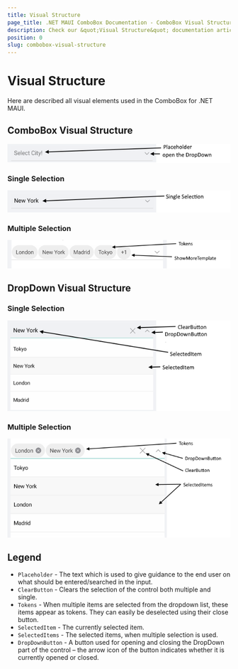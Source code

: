 ```yaml
---
title: Visual Structure
page_title: .NET MAUI ComboBox Documentation - ComboBox Visual Structure
description: Check our &quot;Visual Structure&quot; documentation article for Telerik ComboBox for .NET MAUI control.
position: 0
slug: combobox-visual-structure
---
```


# Visual Structure

Here are described all visual elements used in the ComboBox for .NET MAUI.

## ComboBox Visual Structure

![ComboBox Placeholder Visual Structure](images/combobox-visual-structure.png "Visual elements of ComboBox control")

### Single Selection

![ComboBox Single Selection Visual Structure](images/combobox-single-selection-visual-structure.png "Visual elements of ComboBox control")

### Multiple Selection

![ComboBox Multiple Selection Visual Structure](images/combobox-multiple-selection-visual-structure.png "Visual elements of ComboBox control")

## DropDown Visual Structure

### Single Selection

![ComboBox DropDown Single Selection Visual Structure](images/dropdown-single-selection.png "Visual elements of ComboBox control")

### Multiple Selection

![ComboBox DropDown Multiple Selection Visual Structure](images/dropdown-multiple-selection.png "Visual elements of ComboBox control")

## Legend

- `Placeholder` - The text which is used to give guidance to the end user on what should be entered/searched in the input.
- `ClearButton` - Clears the selection of the control both multiple and single.
- `Tokens` - When multiple items are selected from the dropdown list, these items appear as tokens. They can easily be deselected using their close button.
- `SelectedItem` - The currently selected item.
- `SelectedItems` - The selected items, when multiple selection is used.
- `DropDownButton` - A button used for opening and closing the DropDown part of the control – the arrow icon of the button indicates whether it is currently opened or closed.
